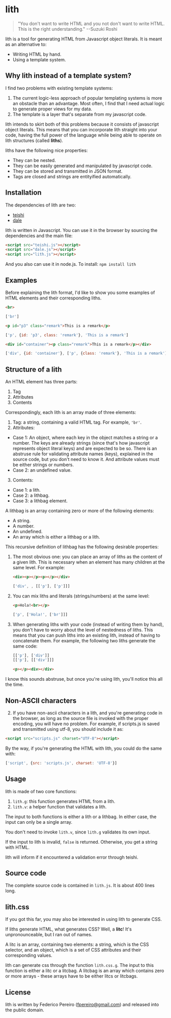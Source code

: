 # lith

> "You don't want to write HTML and you not don't want to write HTML. This is the right understanding." --Suzuki Roshi

lith is a tool for generating HTML from Javascript object literals. It is meant as an alternative to:

- Writing HTML by hand.
- Using a template system.

## Why lith instead of a template system?

I find two problems with existing template systems:

1. The current logic-less approach of popular templating systems is more an obstacle than an advantage. Most often, I find that I need actual logic to generate proper views for my data.
2. The template is a layer that's separate from my javascript code.

lith intends to skirt both of this problems because it consists of javascript object literals. This means that you can incorporate lith straight into your code, having the full power of the language while being able to operate on lith structures (called **liths**).

liths have the following nice properties:
- They can be nested.
- They can be easily generated and manipulated by javascript code.
- They can be stored and transmitted in JSON format.
- Tags are closed and strings are entityified automatically.

## Installation

The dependencies of lith are two:

- [teishi](https://github.com/fpereiro/teishi)
- [dale](https://github.com/fpereiro/dale)

lith is written in Javascript. You can use it in the browser by sourcing the dependencies and the main file:

```html
<script src="teishi.js"></script>
<script src="dale.js"></script>
<script src="lith.js"></script>
```

And you also can use it in node.js. To install: `npm install lith`

## Examples

Before explaining the lith format, I'd like to show you some examples of HTML elements and their corresponding liths.

```html
<br>
```
```javascript
['br']
```

```html
<p id="p3" class="remark">This is a remark</p>
```

```javascript
['p', {id: 'p3', class: 'remark'}, 'This is a remark']
```
```html
<div id="container"><p class="remark">This is a remark</p></div>
```
```javascript
['div', {id: 'container'}, ['p', {class: 'remark'}, 'This is a remark']]
```

## Structure of a lith

An HTML element has three parts:

1. Tag
2. Attributes
3. Contents

Correspondingly, each lith is an array made of three elements:

1. Tag: a string, containing a valid HTML tag. For example, `'br'`.
2. Attributes:
  - Case 1: An object, where each key in the object matches a string or a number. The keys are already strings (since that's how javascript represents object literal keys) and are expected to be so. There is an abstruse rule for validating attribute names (keys), explained in the source code, but you don't need to know it. And attribute values must be either strings or numbers.
  - Case 2: an undefined value.
3. Contents:
  - Case 1: a lith.
  - Case 2: a lithbag.
  - Case 3: a lithbag element.

A lithbag is an array containing zero or more of the following elements:
- A string.
- A number.
- An undefined.
- An array which is either a lithbag or a lith.

This recursive definition of lithbag has the following desirable properties:

1. The most obvious one: you can place an array of liths as the content of a given lith. This is necessary when an element has many children at the same level. For example:

   ```html
   <div><p></p><p></p></div>
   ```
   ```javascript
   ['div', , [['p'], ['p']]]
   ```

2. You can mix liths and literals (strings/numbers) at the same level:

   ```html
   <p>Hola!<br></p>
   ```
   ```javascript
   ['p', ['Hola!', ['br']]]
   ```

3. When generating liths with your code (instead of writing them by hand), you don't have to worry about the level of nestedness of liths. This means that you can push liths into an existing lith, instead of having to concatenate them. For example, the following two liths generate the same code:

   ```javascript
   [['p'], ['div']]
   [['p'], [['div']]]
   ```
   ```html
   <p></p><div></div>
   ```

I know this sounds abstruse, but once you're using lith, you'll notice this all the time.

## Non-ASCII characters

2. If you have non-ascii characters in a lith, and you're generating code in the browser, as long as the source file is invoked with the proper encoding, you will have no problem. For example, if scripts.js is saved and transmitted using utf-8, you should include it as:

```html
<script src="scripts.js" charset="UTF-8"></script>
```

By the way, if you're generating the HTML with lith, you could do the same with:

```javascript
['script', {src: 'scripts.js', charset: 'UTF-8'}]
```

## Usage

lith is made of two core functions:

1. `lith.g`: this function generates HTML from a lith.
2. `lith.v`: a helper function that validates a lith.

The input to both functions is either a lith or a lithbag. In either case, the input can only be a single array.

You don't need to invoke `lith.v`, since `lith.g` validates its own input.

If the input to lith is invalid, `false` is returned. Otherwise, you get a string with HTML.

lith will inform if it encountered a validation error through teishi.

## Source code

The complete source code is contained in `lith.js`. It is about 400 lines long.

## lith.css

If you got this far, you may also be interested in using lith to generate CSS.

If liths generate HTML, what generates CSS? Well, a **litc**! It's unpronounceable, but I ran out of names.

A litc is an array, containing two elements: a string, which is the CSS selector, and an object, which is a set of CSS attributes and their corresponding values.

lith can generate css through the function `lith.css.g`. The input to this function is either a litc or a litcbag. A litcbag is an array which contains zero or more arrays - these arrays have to be either litcs or litcbags.

## License

lith is written by Federico Pereiro (fpereiro@gmail.com) and released into the public domain.

